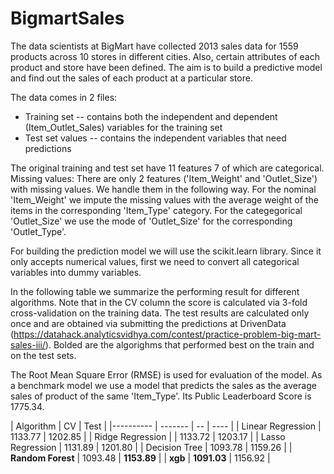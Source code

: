 # BigmartSales

The data scientists at BigMart have collected 2013 sales data for 1559 products across 10 stores in different cities. Also, certain attributes of each product and store have been defined. The aim is to build a predictive model and find out the sales of each product at a particular store.


The data comes in 2 files:

* Training set -- contains both the independent and dependent (Item_Outlet_Sales) variables for the training set 
* Test set values -- contains the independent variables that need predictions

The original training and test set have 11 features 7 of which are categorical.
Missing values: There are only 2 features ('Item_Weight' and 'Outlet_Size') with missing values. We handle them in the following way. For the nominal 'Item_Weight' we impute the missing values with the average weight of the items in the corresponding 'Item_Type' category. For the categegorical 'Outlet_Size' we use the mode of 'Outlet_Size' for the corresponding 'Outlet_Type'.


For building the prediction model we will use the scikit.learn library. Since it only accepts numerical values, first we need to convert all categorical variables into dummy variables.


In the following table we summarize the performing result for different algorithms. Note that in the CV column the score is calculated via 3-fold cross-validation on the training data. The test results are calculated only once and are obtained via submitting the predictions at DrivenData (https://datahack.analyticsvidhya.com/contest/practice-problem-big-mart-sales-iii/). Bolded are the algorighms that performed best on the train and on the test sets. 

The Root Mean Square Error (RMSE) is used for evaluation of the model. As a benchmark model we use a model that predicts the sales as the average sales of product of the same 'Item_Type'. Its Public Leaderboard Score is 1775.34.


| Algorithm | CV | Test |
|---------- | ------- | -- | ---- |
| Linear Regression | 1133.77 | 1202.85 | 
| Ridge Regression |  | 1133.72 | 1203.17 |
| Lasso Regression | 1131.89 | 1201.80 | 
| Decision Tree | 1093.78 | 1159.26 | 
| **Random Forest** | 1093.48 | **1153.89** | 
| **xgb** | **1091.03** | 1156.92 | 
